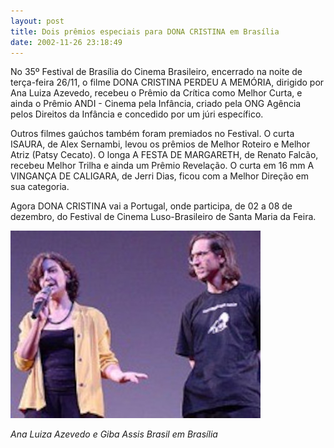 ```yaml
---
layout: post
title: Dois prêmios especiais para DONA CRISTINA em Brasília
date: 2002-11-26 23:18:49
---
```

No 35º Festival de Brasília do Cinema Brasileiro, encerrado na noite de terça-feira 26/11, o filme DONA CRISTINA PERDEU A MEMÓRIA, dirigido por Ana Luiza Azevedo, recebeu o Prêmio da Crítica como Melhor Curta, e ainda o Prêmio ANDI - Cinema pela Infância, criado pela ONG Agência pelos Direitos da Infância e concedido por um júri específico.

Outros filmes gaúchos também foram premiados no Festival. O curta ISAURA, de Alex Sernambi, levou os prêmios de Melhor Roteiro e Melhor Atriz (Patsy Cecato). O longa A FESTA DE MARGARETH, de Renato Falcão, recebeu Melhor Trilha e ainda um Prêmio Revelação. O curta em 16 mm A VINGANÇA DE CALIGARA, de Jerri Dias, ficou com a Melhor Direção em sua categoria.

Agora DONA CRISTINA vai a Portugal, onde participa, de 02 a 08 de dezembro, do Festival de Cinema Luso-Brasileiro de Santa Maria da Feira.

![](/uploads/ana-giba-brasilia.jpg)

*Ana Luiza Azevedo e Giba Assis Brasil em Brasília*